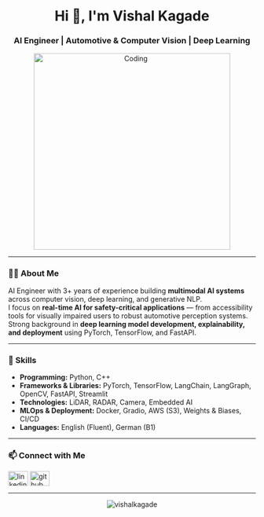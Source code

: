 <h1 align="center">Hi 👋, I'm Vishal Kagade</h1>
<h3 align="center">AI Engineer | Automotive & Computer Vision | Deep Learning</h3>

<p align="center">
  <img align="center" alt="Coding" width="400" src="https://cdn.dribbble.com/users/1162077/screenshots/3848914/programmer.gif">
</p>

---

### 👨‍💻 About Me  
AI Engineer with 3+ years of experience building **multimodal AI systems** across computer vision, deep learning, and generative NLP.  
I focus on **real-time AI for safety-critical applications** — from accessibility tools for visually impaired users to robust automotive perception systems.  
Strong background in **deep learning model development, explainability, and deployment** using PyTorch, TensorFlow, and FastAPI.  

---

### 🔧 Skills  
- **Programming:** Python, C++  
- **Frameworks & Libraries:** PyTorch, TensorFlow, LangChain, LangGraph, OpenCV, FastAPI, Streamlit  
- **Technologies:** LiDAR, RADAR, Camera, Embedded AI  
- **MLOps & Deployment:** Docker, Gradio, AWS (S3), Weights & Biases, CI/CD  
- **Languages:** English (Fluent), German (B1)  

---

### 📫 Connect with Me  
<p align="left">
<a href="https://www.linkedin.com/in/vishal-kagade/" target="blank"><img align="center" src="https://raw.githubusercontent.com/rahuldkjain/github-profile-readme-generator/master/src/images/icons/Social/linked-in-alt.svg" alt="linkedin" height="30" width="40" /></a>
<a href="https://github.com/Vishalkagade" target="blank"><img align="center" src="https://raw.githubusercontent.com/rahuldkjain/github-profile-readme-generator/master/src/images/icons/Social/github.svg" alt="github" height="30" width="40" /></a>
</p>

---

<p align="center">
  <img src="https://github-readme-stats.vercel.app/api?username=vishalkagade&show_icons=true&locale=en" alt="vishalkagade" />
</p>

